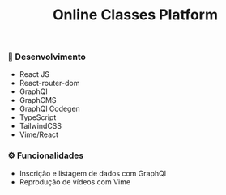 <h1 align='center'>
  Online Classes Platform
</h1>

<p align='center'>
  <img alt='' src='https://i.imgur.com/bkhhdOC.png'>
</p>

<p align='center'>
  <img alt='' src='https://i.imgur.com/pUGxppF.png'>
</p>

### 🚀 Desenvolvimento
- React JS
- React-router-dom
- GraphQl
- GraphCMS
- GraphQl Codegen
- TypeScript
- TailwindCSS
- Vime/React

### ⚙️ Funcionalidades
- Inscrição e listagem de dados com GraphQl
- Reprodução de vídeos com Vime
